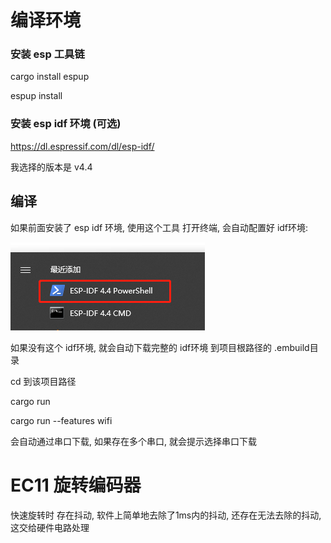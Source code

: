 # 编译环境

### 安装 esp 工具链

cargo install espup

espup install

### 安装 esp idf 环境 (可选)

https://dl.espressif.com/dl/esp-idf/

我选择的版本是 v4.4

## 编译

如果前面安装了 esp idf 环境, 使用这个工具 打开终端, 会自动配置好 idf环境:

![](images/Readme/20230223214417.png)

如果没有这个 idf环境, 就会自动下载完整的 idf环境 到项目根路径的 .embuild目录

cd 到该项目路径

cargo run

cargo run --features wifi

会自动通过串口下载, 如果存在多个串口, 就会提示选择串口下载

# EC11 旋转编码器

快速旋转时 存在抖动, 软件上简单地去除了1ms内的抖动, 还存在无法去除的抖动, 这交给硬件电路处理
